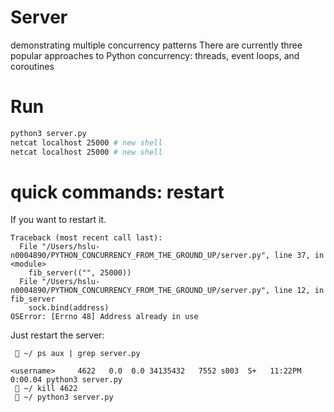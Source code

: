 Server 
===========================
demonstrating multiple concurrency patterns
There are currently three popular approaches to Python concurrency: threads, event 
loops, and coroutines 

Run
========================
```bash
python3 server.py
netcat localhost 25000 # new shell 
netcat localhost 25000 # new shell
```

quick commands: restart
===========================
If you want to restart it.

```console
Traceback (most recent call last):
  File "/Users/hslu-n0004890/PYTHON_CONCURRENCY_FROM_THE_GROUND_UP/server.py", line 37, in <module>
    fib_server(("", 25000))
  File "/Users/hslu-n0004890/PYTHON_CONCURRENCY_FROM_THE_GROUND_UP/server.py", line 12, in fib_server
    sock.bind(address)
OSError: [Errno 48] Address already in use

```
Just restart the server:
```console
  ~/ ps aux | grep server.py   
                               
<username>     4622   0.0  0.0 34135432   7552 s003  S+   11:22PM   0:00.04 python3 server.py
  ~/ kill 4622  
  ~/ python3 server.py        
                                   
```
